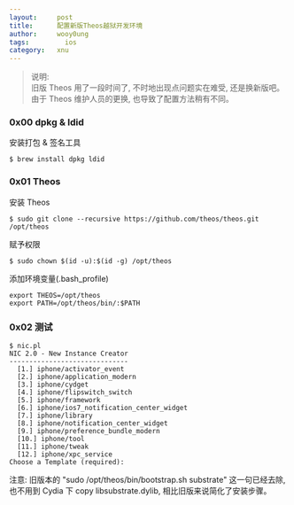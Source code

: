 ```yaml
---
layout:     post
title:      配置新版Theos越狱开发环境
author:     wooy0ung
tags: 		  ios
category:  	xnu
---
```



>说明:  
>旧版 Theos 用了一段时间了, 不时地出现点问题实在难受, 还是换新版吧。  
>由于 Theos 维护人员的更换, 也导致了配置方法稍有不同。  
<!-- more -->


### 0x00 dpkg & ldid

安装打包 & 签名工具

```
$ brew install dpkg ldid
```


### 0x01 Theos

安装 Theos

```
$ sudo git clone --recursive https://github.com/theos/theos.git /opt/theos
```

赋予权限

```
$ sudo chown $(id -u):$(id -g) /opt/theos
```

添加环境变量(.bash_profile)

```
export THEOS=/opt/theos
export PATH=/opt/theos/bin/:$PATH
```


### 0x02 测试

```
$ nic.pl
NIC 2.0 - New Instance Creator
------------------------------
  [1.] iphone/activator_event
  [2.] iphone/application_modern
  [3.] iphone/cydget
  [4.] iphone/flipswitch_switch
  [5.] iphone/framework
  [6.] iphone/ios7_notification_center_widget
  [7.] iphone/library
  [8.] iphone/notification_center_widget
  [9.] iphone/preference_bundle_modern
  [10.] iphone/tool
  [11.] iphone/tweak
  [12.] iphone/xpc_service
Choose a Template (required):
```

注意: 旧版本的 "sudo /opt/theos/bin/bootstrap.sh substrate" 这一句已经去除, 也不用到 Cydia 下 copy libsubstrate.dylib, 相比旧版来说简化了安装步骤。